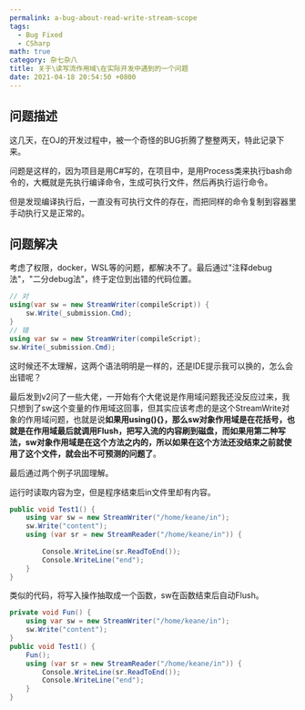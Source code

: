 ```yaml
---
permalink: a-bug-about-read-write-stream-scope
tags: 
  - Bug Fixed
  - CSharp
math: true
category: 杂七杂八
title: 关于\读写流作用域\在实际开发中遇到的一个问题
date: 2021-04-18 20:54:50 +0800
---
```


## 问题描述

这几天，在OJ的开发过程中，被一个奇怪的BUG折腾了整整两天，特此记录下来。

问题是这样的，因为项目是用C#写的，在项目中，是用Process类来执行bash命令的，大概就是先执行编译命令，生成可执行文件，然后再执行运行命令。

但是发现编译执行后，一直没有可执行文件的存在，而把同样的命令复制到容器里手动执行又是正常的。

## 问题解决

考虑了权限，docker，WSL等的问题，都解决不了。最后通过"注释debug法"，"二分debug法"，终于定位到出错的代码位置。

```c#
// 对
using(var sw = new StreamWriter(compileScript)) {
	sw.Write(_submission.Cmd);
}
// 错
using var sw = new StreamWriter(compileScript);
sw.Write(_submission.Cmd);
```

这时候还不太理解，这两个语法明明是一样的，还是IDE提示我可以换的，怎么会出错呢？

最后发到v2问了一些大佬，一开始有个大佬说是作用域问题我还没反应过来，我只想到了sw这个变量的作用域这回事，但其实应该考虑的是这个StreamWrite对象的作用域问题，也就是说**如果用using(){}，那么sw对象作用域是在花括号，也就是在作用域最后就调用Flush，把写入流的内容刷到磁盘，而如果用第二种写法，sw对象作用域是在这个方法之内的，所以如果在这个方法还没结束之前就使用了这个文件，就会出不可预测的问题了**。

最后通过两个例子巩固理解。

运行时读取内容为空，但是程序结束后in文件里却有内容。

```c#                                        
public void Test1() {                                    
    using var sw = new StreamWriter("/home/keane/in");   
    sw.Write("content");                                 
    using (var sr = new StreamReader("/home/keane/in")) {
        
        Console.WriteLine(sr.ReadToEnd());               
        Console.WriteLine("end");                        
    }                                                    
}                                                        
```

类似的代码，将写入操作抽取成一个函数，sw在函数结束后自动Flush。

```c#
private void Fun() {
    using var sw = new StreamWriter("/home/keane/in");
    sw.Write("content");
}
public void Test1() {
    Fun();
    using (var sr = new StreamReader("/home/keane/in")) {
        Console.WriteLine(sr.ReadToEnd());
        Console.WriteLine("end");
    }
}
```